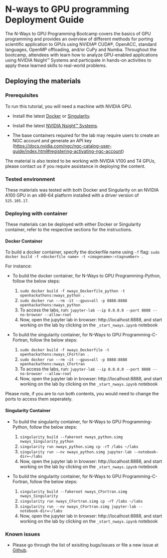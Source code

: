 # N-ways to GPU programming Deployment Guide
The N-Ways to GPU Programming Bootcamp covers the basics of GPU programming and provides an overview of different methods for porting scientific application to GPUs using NVIDIA® CUDA®, OpenACC, standard languages, OpenMP offloading, and/or CuPy and Numba. Throughout the bootcamp, attendees with learn how to analyze GPU-enabled applications using NVIDIA Nsight™ Systems and participate in hands-on activities to apply these learned skills to real-world problems.

## Deploying the materials

### Prerequisites
To run this tutorial, you will need a machine with NVIDIA GPU.

- Install the latest [Docker](https://docs.nvidia.com/datacenter/cloud-native/container-toolkit/install-guide.html#docker) or [Singularity](https://sylabs.io/docs/).

- Install the latest [NVIDIA Nsight™ Systems](https://developer.nvidia.com/nsight-systems).

- The base containers required for the lab may require users to create an NGC account and generate an API key (https://docs.nvidia.com/ngc/ngc-catalog-user-guide/index.html#registering-activating-ngc-account)

The material is also tested to be working with NVIDIA V100 and T4 GPUs, please contact us if you require assistance in deploying the content.


### Tested environment

These materials was tested with both Docker and Singularity on an NVIDIA A100 GPU in an x86-64 platform installed with a driver version of `525.105.17`. 

### Deploying with container 

These materials can be deployed with either Docker or Singularity container, refer to the respective sections for the instructions.

#### Docker Container

To build a docker container, specify the dockerfile name using `-f` flag: 
`sudo docker build -f <dockerfile name> -t <imagename>:<tagnumber> .`

For instance:

- To build the docker container, for N-Ways to GPU Programming-Python, follow the below steps: 

  1. `sudo docker build -f nways_Dockerfile_python -t openhackathons:nways_python .`
  2. `sudo docker run --rm -it --gpus=all -p 8888:8888 openhackathons:nways_python`
  3. To access the labs, run: `jupyter-lab --ip 0.0.0.0 --port 8888 --no-browser --allow-root`
  4. Now, open the jupyter lab in browser: http://localhost:8888, and start working on the lab by clicking on the `_start_nways.ipynb` notebook


- To build the singularity container, for N-Ways to GPU Programming-C-Fortran, follow the below steps:  

  1. `sudo docker build -f nways_Dockerfile -t openhackathons:nways_CFortran .`
  2. `sudo docker run --rm -it --gpus=all -p 8888:8888 openhackathons:nways_CFortran`
  3. To access the labs, run: `jupyter-lab --ip 0.0.0.0 --port 8888 --no-browser --allow-root`
  4. Now, open the jupyter lab in browser: http://localhost:8888, and start working on the lab by clicking on the `_start_nways.ipynb` notebook

Please note, if you are to run both contents, you would need to change the ports to access them seperately.

#### Singularity Container

- To build the singularity container, for N-Ways to GPU Programming-Python, follow the below steps: 

  1. `singularity build --fakeroot nways_python.simg nways_Singularity_python`
  2. `singularity run nways_python.simg cp -rT /labs ~/labs`
  3. `singularity run --nv nways_python.simg jupyter-lab --notebook-dir=~/labs`
  4. Now, open the jupyter lab in browser: http://localhost:8888, and start working on the lab by clicking on the `_start_nways.ipynb` notebook


- To build the singularity container, for N-Ways to GPU Programming-C-Fortran, follow the below steps:   

  1. `singularity build --fakeroot nways_CFortran.simg nways_Singularity`
  2. `singularity run nways_CFortran.simg cp -rT /labs ~/labs`
  3. `singularity run --nv nways_CFortran.simg jupyter-lab --notebook-dir=~/labs`
  4. Now, open the jupyter lab in browser: http://localhost:8888, and start working on the lab by clicking on the `_start_nways.ipynb` notebook

### Known issues

- Please go through the list of exisiting bugs/issues or file a new issue at [Github](https://github.com/openhackathons-org/nways_accelerated_programming/issues).



